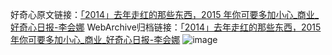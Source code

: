 好奇心原文链接：[「2014」去年走红的那些东西，2015 年你可要多加小心_商业_好奇心日报-李会娜](https://www.qdaily.com/articles/5230.html)
WebArchive归档链接：[「2014」去年走红的那些东西，2015 年你可要多加小心_商业_好奇心日报-李会娜](http://web.archive.org/web/20190623164240/https://www.qdaily.com/articles/5230.html)
![image](http://ww3.sinaimg.cn/large/007d5XDply1g3wgpuikvrj30u09e27wi)